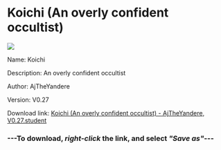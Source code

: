 # Koichi (An overly confident occultist)

<img src = "https://raw.githubusercontent.com/Arbiter1223/Koukou-Gurashi-Custom-Students/master/Students/Files/Koichi%20(An%20overly%20confident%20occultist).png">

Name: Koichi

Description: An overly confident occultist

Author: AjTheYandere

Version: V0.27

Download link: <a href="https://raw.githubusercontent.com/Arbiter1223/Koukou-Gurashi-Custom-Students/master/Students/Files/Koichi%20(An%20overly%20confident%20occultist)%20-%20AjTheYandere%2C%20V0.27.student">Koichi (An overly confident occultist) - AjTheYandere, V0.27.student</a>

### ---**To download, _right-click_ the link, and select _"Save as"_**---
